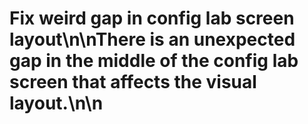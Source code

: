 # Fix weird gap in config lab screen layout\n\nThere is an unexpected gap in the middle of the config lab screen that affects the visual layout.\n\n<!-- GitHub Issue #362 -->
